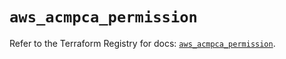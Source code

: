 # `aws_acmpca_permission`

Refer to the Terraform Registry for docs: [`aws_acmpca_permission`](https://registry.terraform.io/providers/hashicorp/aws/5.88.0/docs/resources/acmpca_permission).
